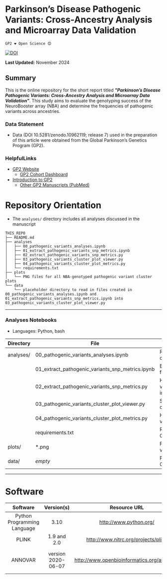 # Parkinson’s Disease Pathogenic Variants: Cross-Ancestry Analysis and Microarray Data Validation

`GP2 ❤️ Open Science 😍`

[![DOI](https://zenodo.org/badge/891573200.svg)](https://doi.org/10.5281/zenodo.14193208)

**Last Updated:** November 2024 

## Summary
This is the online repository for the short report titled ***"Parkinson’s Disease Pathogenic Variants: Cross-Ancestry Analysis and Microarray Data Validation"***. This study aims to evaluate the genotyping success of the NeuroBooster array (NBA) and determine the frequencies of pathogenic variants across ancestries.

### Data Statement
* Data (DOI 10.5281/zenodo.10962119; release 7) used in the preparation of this article were obtained from the Global Parkinson’s Genetics Program (GP2).

### HelpfulLinks
- [GP2 Website](https://gp2.org/)
    - [GP2 Cohort Dashboard](https://gp2.org/cohort-dashboard-advanced/)
- [Introduction to GP2](https://movementdisorders.onlinelibrary.wiley.com/doi/10.1002/mds.28494)
    - [Other GP2 Manuscripts (PubMed)](https://pubmed.ncbi.nlm.nih.gov/?term=%22global+parkinson%27s+genetics+program%22)
    
# Repository Orientation
- The `analyses/` directory includes all analyses discussed in the manuscript

```
THIS_REPO
├── README.md
├── analyses 
│   ├── 00_pathogenic_variants_analyses.ipynb
│   ├── 01_extract_pathogenic_variants_snp_metrics.ipynb
│   ├── 02_extract_pathogenic_variants_snp_metrics.py
│   ├── 03_pathogenic_variants_cluster_plot_viewer.py
│   ├── 04_pathogenic_variants_cluster_plot_metrics.py
│   └── requirements.txt
├── plots
│   └── PNG files for all NBA-genotyped pathogenic variant cluster plots
└── data
    └── placeholder directory to read in files created in 00_pathogenic_variants_analyses.ipynb and 01_extract_pathogenic_variants_snp_metrics.ipynb into 03_pathogenic_variants_cluster_plot_viewer.py
```
---
### Analyses Notebooks
* Languages: Python, bash

| **Directory** | File        | Description                        |
|---------------|------------------|------------------------------------|
| analyses/   | 00_pathogenic_variants_analyses.ipynb | Running pathogenic variant annotations and calculating frequencies |
|             | 01_extract_pathogenic_variants_snp_metrics.ipynb | Extract pathogenic variant SNP metrics from full GP2 SNP metrics |
|             | 02_extract_pathogenic_variants_snp_metrics.py | Helper Python script to extract pathogenic variant SNP metrics from full GP2 SNP metrics in batch jobs |
|             | 03_pathogenic_variants_cluster_plot_viewer.py | Streamlit script to browse pathogenic variant cluster plots |
|             | 04_pathogenic_variants_cluster_plot_metrics.py | Helper python script to calculate pathogenic variant cluster plot metrics |
|             | requirements.txt | Required Python packages for 03_pathogenic_variants_cluster_plot_viewer.py |
| plots/   | *.png | PNG files for all NBA-genotyped pathogenic variant cluster plots |
| data/    | *empty* | Placeholder directory for files to be read into 03_pathogenic_variants_cluster_plot_viewer.py |

---

# Software
|               Software              |  Version(s) |                              Resource URL                              |       RRID      |                                               Notes                                               |
|:-----------------------------------:|:-----------:|:----------------------------------------------------------------------:|:---------------:|:-------------------------------------------------------------------------------------------------:|
|     Python Programming Language     | 3.10 |                         http://www.python.org/                         | RRID:SCR_008394 | pandas; numpy |
|                PLINK                |     1.9 and 2.0     |                   http://www.nitrc.org/projects/plink                  | RRID:SCR_001757 |                                     used for genetic analyses                                     |
|    ANNOVAR    | version 2020-06-07 | http://www.openbioinformatics.org/annovar/ | RRID:SCR_012821 | refGene; avsnp151; clinvar_20240917; dbnsfp33a |
